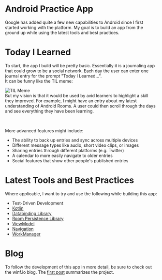 # Android Practice App
Google has added quite a few new capabilities to Android since I first started working with the platform. My goal is to build an app from the ground up while using the latest tools and best practices.

# Today I Learned
To start, the app I build will be pretty basic. Essentially it is a journaling app that could grow to be a social network. Each day the user can enter one journal entry for the prompt "Today I Learned...". 
</br> It can be funny like the TIL meme:

<img src="https://i.kym-cdn.com/photos/images/original/001/061/175/6ed.jpg" alt="TIL Meme"/>

</br>
But my vision is that it would be used by avid learners to highlight a skill they improved. For example, I might have an entry about my latest understanding of Android Rooms.
A user could then scroll through the days and see everything they have been learning.

</br></br>
More advanced features might include:
* The ability to back up entries and sync across multiple devices
* Different message types like audio, short video clips, or images
* Sharing entries through different platforms (e.g. Twitter)
* A calendar to more easily navigate to older entries
* Social features that show other people's published entries


# Latest Tools and Best Practices
Where applicable, I want to try and use the following while building this app:
* Test-Driven Development
* [Kotlin](https://developer.android.com/kotlin/)
* [Databinding Library](https://developer.android.com/topic/libraries/data-binding/)
* [Room Persistence Library](https://developer.android.com/topic/libraries/architecture/room)
* [ViewModel](https://developer.android.com/topic/libraries/architecture/viewmodel)
* [Navigation](https://developer.android.com/topic/libraries/architecture/navigation/)
* [WorkManager](https://developer.android.com/topic/libraries/architecture/workmanager/)

# Blog
To follow the development of this app in more detail, be sure to check out the winf.io blog. The [first post](http://blog.winf.io/2019/01/my-attempt-at-clean-next-generation.html) summarizes the project.
